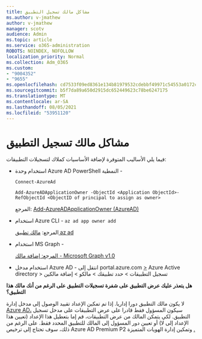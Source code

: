 ```yaml
---
title: مشاكل مالك تسجيل التطبيق
ms.author: v-jmathew
author: v-jmathew
manager: scotv
audience: Admin
ms.topic: article
ms.service: o365-administration
ROBOTS: NOINDEX, NOFOLLOW
localization_priority: Normal
ms.collection: Adm_O365
ms.custom:
- "9004352"
- "9655"
ms.openlocfilehash: cd7533f09ed8361e134b81979532cdebbf49971c54553a0172c7527f30e319bb
ms.sourcegitcommit: b5f7da89a650d2915dc652449623c78be6247175
ms.translationtype: MT
ms.contentlocale: ar-SA
ms.lasthandoff: 08/05/2021
ms.locfileid: "53951120"
---
```

# <a name="app-registration-owner-issues"></a>مشاكل مالك تسجيل التطبيق

فيما يلي الأساليب المتوفرة لإضافة الأساسيات كملاك لتسجيلات التطبيقات:

- استخدام وحدة Azure AD PowerShell النمطية -

    `Connect-AzureAd`

    `Add-AzureADApplicationOwner -ObjectId <Application ObjectId>-RefObjectId <ObjectID of principal to assign as owner>`

    المرجع: [Add-AzureADApplicationOwner (AzureAD)](https://docs.microsoft.com/powershell/module/azuread/add-azureadapplicationowner)
- استخدام Azure CLI - `az ad app owner add`

    المرجع: [مالك تطبيق az ad](https://docs.microsoft.com/cli/azure/ad/app/owner)
- استخدام MS Graph -

    [المرجع: إضافة مالك - Microsoft Graph v1.0](https://docs.microsoft.com/graph/api/application-post-owners)
- استخدام مدخل Azure AD - انتقل إلى portal.azure.com [>](https://portal.azure.com/) Azure Active directory > تسجيل التطبيقات > حدد تطبيقك > مالكو > إضافة مالكين

**هل يتعذر عليك عرض التطبيق على شفرة تسجيلات التطبيق على الرغم من أنك مالك هذا التطبيق؟**

لا يكون مالك التطبيق دورا إداريا. إذا تم تمكين الإعداد تقييد الوصول إلى مدخل إدارة [Azure AD،](https://docs.microsoft.com/azure/active-directory/fundamentals/users-default-permissions) سيكون المسؤول فقط قادرا على عرض التطبيقات على مدخل تسجيل التطبيق. لكي يتمكن المالك من عرض التطبيقات، قم إما بتعطيل هذا الإعداد (تعيين هذا الإعداد إلى لا) أو تعيين دور المسؤول إلى المالك للتطبيق المحدد فقط. على الرغم من ذلك، سوف تحتاج إلى ترخيص Azure AD Premium P2 وتمكين إدارة الهويات المتميزة [.](https://docs.microsoft.com/azure/active-directory/privileged-identity-management/pim-configure)
